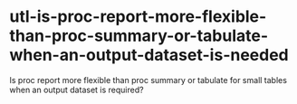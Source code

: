 # utl-is-proc-report-more-flexible-than-proc-summary-or-tabulate-when-an-output-dataset-is-needed
Is proc report more flexible than proc summary or tabulate for small tables when an output dataset is required?
